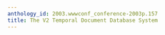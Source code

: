 ```yaml
---
anthology_id: 2003.wwwconf_conference-2003p.157
title: The V2 Temporal Document Database System
---
```

